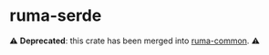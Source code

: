 # ruma-serde

⚠ **Deprecated**: this crate has been merged into [ruma-common]. ⚠

[ruma-common]: https://crates.io/crates/ruma-common
